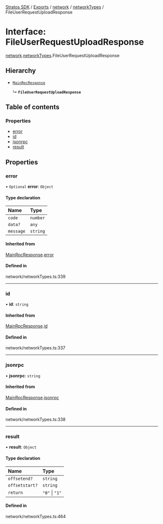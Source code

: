 [Stratos SDK](../README.md) / [Exports](../modules.md) / [network](../modules/network.md) / [networkTypes](../modules/network.networkTypes.md) / FileUserRequestUploadResponse

# Interface: FileUserRequestUploadResponse

[network](../modules/network.md).[networkTypes](../modules/network.networkTypes.md).FileUserRequestUploadResponse

## Hierarchy

- [`MainRpcResponse`](network.networkTypes.MainRpcResponse.md)

  ↳ **`FileUserRequestUploadResponse`**

## Table of contents

### Properties

- [error](network.networkTypes.FileUserRequestUploadResponse.md#error)
- [id](network.networkTypes.FileUserRequestUploadResponse.md#id)
- [jsonrpc](network.networkTypes.FileUserRequestUploadResponse.md#jsonrpc)
- [result](network.networkTypes.FileUserRequestUploadResponse.md#result)

## Properties

### error

• `Optional` **error**: `Object`

#### Type declaration

| Name | Type |
| :------ | :------ |
| `code` | `number` |
| `data?` | `any` |
| `message` | `string` |

#### Inherited from

[MainRpcResponse](network.networkTypes.MainRpcResponse.md).[error](network.networkTypes.MainRpcResponse.md#error)

#### Defined in

network/networkTypes.ts:339

___

### id

• **id**: `string`

#### Inherited from

[MainRpcResponse](network.networkTypes.MainRpcResponse.md).[id](network.networkTypes.MainRpcResponse.md#id)

#### Defined in

network/networkTypes.ts:337

___

### jsonrpc

• **jsonrpc**: `string`

#### Inherited from

[MainRpcResponse](network.networkTypes.MainRpcResponse.md).[jsonrpc](network.networkTypes.MainRpcResponse.md#jsonrpc)

#### Defined in

network/networkTypes.ts:338

___

### result

• **result**: `Object`

#### Type declaration

| Name | Type |
| :------ | :------ |
| `offsetend?` | `string` |
| `offsetstart?` | `string` |
| `return` | ``"0"`` \| ``"1"`` |

#### Defined in

network/networkTypes.ts:464
